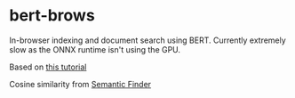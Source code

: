 # bert-brows

In-browser indexing and document search using BERT. Currently extremely slow
as the ONNX runtime isn't using the GPU.

Based on [this tutorial](https://huggingface.co/docs/transformers.js/main/en/tutorials/react)

Cosine similarity from [Semantic Finder](https://github.com/do-me/SemanticFinder/tree/main)